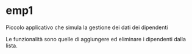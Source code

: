 # emp1

Piccolo applicativo che simula la gestione dei dati dei dipendenti

Le funzionalità sono quelle di aggiungere ed eliminare i dipendenti dalla lista.
